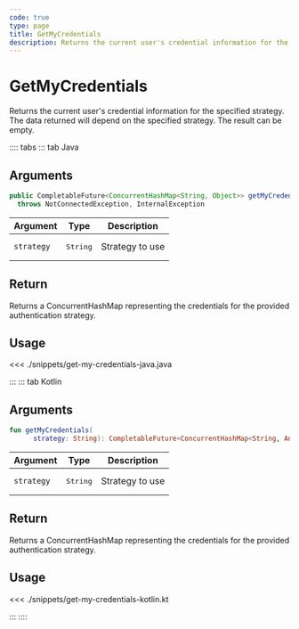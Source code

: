 ```yaml
---
code: true
type: page
title: GetMyCredentials
description: Returns the current user's credential information for the specified strategy.
---
```


# GetMyCredentials

Returns the current user's credential information for the specified strategy. The data returned will depend on the specified strategy. The result can be empty.

:::: tabs
::: tab Java

## Arguments

```java
public CompletableFuture<ConcurrentHashMap<String, Object>> getMyCredentials(String strategy)
  throws NotConnectedException, InternalException
```

| Argument   | Type              | Description     |
|------------|-------------------|-----------------|
| `strategy` | <pre>String</pre> | Strategy to use |

## Return

Returns a ConcurrentHashMap representing the credentials for the provided authentication strategy.

## Usage

<<< ./snippets/get-my-credentials-java.java

:::
::: tab Kotlin

## Arguments

```kotlin
fun getMyCredentials(
      strategy: String): CompletableFuture<ConcurrentHashMap<String, Any?>>
```

| Argument   | Type              | Description     |
|------------|-------------------|-----------------|
| `strategy` | <pre>String</pre> | Strategy to use |

## Return

Returns a ConcurrentHashMap representing the credentials for the provided authentication strategy.

## Usage

<<< ./snippets/get-my-credentials-kotlin.kt


:::
::::